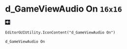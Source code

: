 # d_GameViewAudio On `16x16`
<img src="/img/d_GameViewAudio%20On.png" width=16 height=16>

``` CSharp
EditorGUIUtility.IconContent("d_GameViewAudio On")
```
```
d_GameViewAudio On
```
